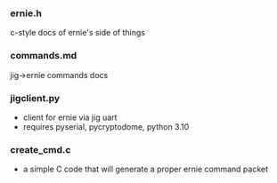 ### ernie.h
c-style docs of ernie's side of things

### commands.md
jig->ernie commands docs

### jigclient.py
 - client for ernie via jig uart
 - requires pyserial, pycryptodome, python 3.10

### create_cmd.c
 - a simple C code that will generate a proper ernie command packet
